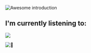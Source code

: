 ![Awesome introduction](https://i.kawaii.sh/3tgQU16.png)

## I'm currently listening to:
<a href="https://listening-to-serverless.vercel.app/link/ghostwolfy/ffffff/e63946" target="_blank"><img src="https://listening-to-serverless.vercel.app/song/ghostwolfy/ffffff/e63946" /></a>

![:eyes:](https://komarev.com/ghpvc/?username=TheOnlyGhostwolf&color=green)
